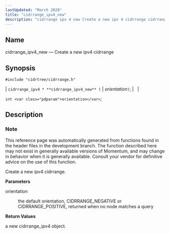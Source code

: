 ```yaml
---
lastUpdated: "March 2020"
title: "cidrrange_ipv4_new"
description: "cidrrange ipv 4 new Create a new ipv 4 cidrrange cidrrange ipv 4 cidrrange ipv 4 new orientation int orientation This reference page was automatically generated from functions found in the header files in the development branch The function described here may not exist in generally available versions of Momentum..."
---
```


<a name="apis.cidrrange_ipv4_new"></a> 
## Name

cidrrange_ipv4_new — Create a new ipv4 cidrrange

## Synopsis

`#include "cidrtree/cidrrange.h"`

| `cidrrange_ipv4 * **cidrrange_ipv4_new** (` | <var class="pdparam">orientation</var>`)`; |   |

`int <var class="pdparam">orientation</var>`;<a name="idp48320176"></a> 
## Description

### Note

This reference page was automatically generated from functions found in the header files in the development branch. The function described here may not exist in generally available versions of Momentum, and may change in behavior when it is generally available. Consult your vendor for definitive advice on the use of this function.

Create a new ipv4 cidrrange.

**<a name="idp48323040"></a> Parameters**

<dl class="variablelist">

<dt>orientation</dt>

<dd>

the default orientation, CIDRRANGE_NEGATIVE or CIDRRANGE_POSITIVE, returned when no node matches a query

</dd>

</dl>

**<a name="idp48325872"></a> Return Values**

a new cidrrange_ipv4 object.